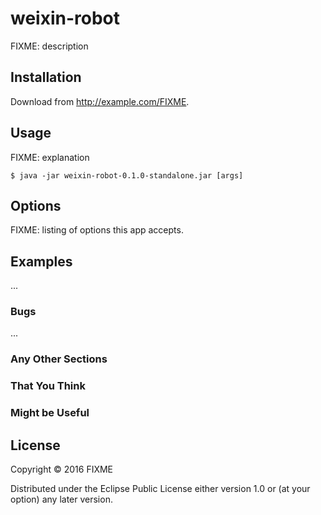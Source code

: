 # weixin-robot

FIXME: description

## Installation

Download from http://example.com/FIXME.

## Usage

FIXME: explanation

    $ java -jar weixin-robot-0.1.0-standalone.jar [args]

## Options

FIXME: listing of options this app accepts.

## Examples

...

### Bugs

...

### Any Other Sections
### That You Think
### Might be Useful

## License

Copyright © 2016 FIXME

Distributed under the Eclipse Public License either version 1.0 or (at
your option) any later version.
